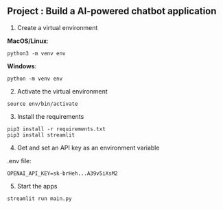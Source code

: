 ## Project : Build a AI-powered chatbot application

1. Create a virtual environment

**MacOS/Linux**:

```
python3 -m venv env
```

**Windows**:

```
python -m venv env
```

2. Activate the virtual environment

```
source env/bin/activate
```

3. Install the requirements

```
pip3 install -r requirements.txt
pip3 install streamlit
```

4. Get and set an API key as an environment variable

.env file:

```
OPENAI_API_KEY=sk-brHeh...A39v5iXsM2
```

5. Start the apps

`streamlit run main.py`
